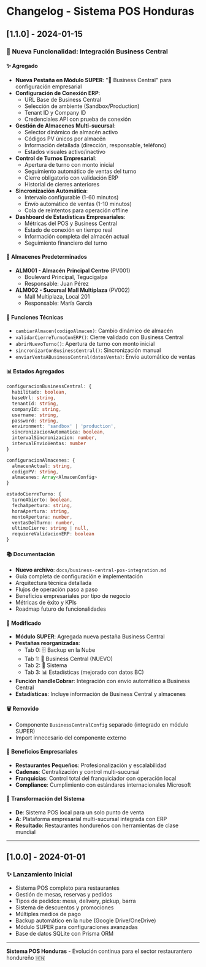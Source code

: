 # Changelog - Sistema POS Honduras

## [1.1.0] - 2024-01-15

### 🏢 Nueva Funcionalidad: Integración Business Central

#### ✨ Agregado
- **Nueva Pestaña en Módulo SUPER**: "🏢 Business Central" para configuración empresarial
- **Configuración de Conexión ERP**: 
  - URL Base de Business Central
  - Selección de ambiente (Sandbox/Production)
  - Tenant ID y Company ID
  - Credenciales API con prueba de conexión
- **Gestión de Almacenes Multi-sucursal**:
  - Selector dinámico de almacén activo
  - Códigos PV únicos por almacén
  - Información detallada (dirección, responsable, teléfono)
  - Estados visuales activo/inactivo
- **Control de Turnos Empresarial**:
  - Apertura de turno con monto inicial
  - Seguimiento automático de ventas del turno
  - Cierre obligatorio con validación ERP
  - Historial de cierres anteriores
- **Sincronización Automática**:
  - Intervalo configurable (1-60 minutos)
  - Envío automático de ventas (1-10 minutos)
  - Cola de reintentos para operación offline
- **Dashboard de Estadísticas Empresariales**:
  - Métricas del POS y Business Central
  - Estado de conexión en tiempo real
  - Información completa del almacén actual
  - Seguimiento financiero del turno

#### 🏪 Almacenes Predeterminados
- **ALM001 - Almacén Principal Centro** (PV001)
  - Boulevard Principal, Tegucigalpa
  - Responsable: Juan Pérez
- **ALM002 - Sucursal Mall Multiplaza** (PV002)
  - Mall Multiplaza, Local 201
  - Responsable: María García

#### 🔧 Funciones Técnicas
- `cambiarAlmacen(codigoAlmacen)`: Cambio dinámico de almacén
- `validarCierreTurnoConERP()`: Cierre validado con Business Central
- `abrirNuevoTurno()`: Apertura de turno con monto inicial
- `sincronizarConBusinessCentral()`: Sincronización manual
- `enviarVentaABusinessCentral(datosVenta)`: Envío automático de ventas

#### 📊 Estados Agregados
```typescript
configuracionBusinessCentral: {
  habilitado: boolean,
  baseUrl: string,
  tenantId: string,
  companyId: string,
  username: string,
  password: string,
  environment: 'sandbox' | 'production',
  sincronizacionAutomatica: boolean,
  intervalSincronizacion: number,
  intervalEnvioVentas: number
}

configuracionAlmacenes: {
  almacenActual: string,
  codigoPV: string,
  almacenes: Array<AlmacenConfig>
}

estadoCierreTurno: {
  turnoAbierto: boolean,
  fechaApertura: string,
  horaApertura: string,
  montoApertura: number,
  ventasDelTurno: number,
  ultimoCierre: string | null,
  requiereValidacionERP: boolean
}
```

#### 📚 Documentación
- **Nuevo archivo**: `docs/business-central-pos-integration.md`
- Guía completa de configuración e implementación
- Arquitectura técnica detallada
- Flujos de operación paso a paso
- Beneficios empresariales por tipo de negocio
- Métricas de éxito y KPIs
- Roadmap futuro de funcionalidades

#### 🔄 Modificado
- **Módulo SUPER**: Agregada nueva pestaña Business Central
- **Pestañas reorganizadas**: 
  - Tab 0: 🗄️ Backup en la Nube
  - Tab 1: 🏢 Business Central (NUEVO)
  - Tab 2: 🔧 Sistema
  - Tab 3: 📊 Estadísticas (mejorado con datos BC)
- **Función handleCobrar**: Integración con envío automático a Business Central
- **Estadísticas**: Incluye información de Business Central y almacenes

#### 🗑️ Removido
- Componente `BusinessCentralConfig` separado (integrado en módulo SUPER)
- Import innecesario del componente externo

#### 🎯 Beneficios Empresariales
- **Restaurantes Pequeños**: Profesionalización y escalabilidad
- **Cadenas**: Centralización y control multi-sucursal
- **Franquicias**: Control total del franquiciador con operación local
- **Compliance**: Cumplimiento con estándares internacionales Microsoft

#### 🚀 Transformación del Sistema
- **De**: Sistema POS local para un solo punto de venta
- **A**: Plataforma empresarial multi-sucursal integrada con ERP
- **Resultado**: Restaurantes hondureños con herramientas de clase mundial

---

## [1.0.0] - 2024-01-01

### ✨ Lanzamiento Inicial
- Sistema POS completo para restaurantes
- Gestión de mesas, reservas y pedidos
- Tipos de pedidos: mesa, delivery, pickup, barra
- Sistema de descuentos y promociones
- Múltiples medios de pago
- Backup automático en la nube (Google Drive/OneDrive)
- Módulo SUPER para configuraciones avanzadas
- Base de datos SQLite con Prisma ORM

---

**Sistema POS Honduras** - Evolución continua para el sector restaurantero hondureño 🇭🇳 